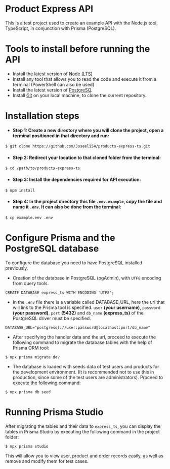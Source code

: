 # Product Express API

This is a test project used to create an example API with the Node.js tool, TypeScript, in conjunction with Prisma (PostgreSQL).

# Tools to install before running the API

- Install the latest version of [Node (LTS)](https://nodejs.org/en "Node (LTS)")
- Install any tool that allows you to read the code and execute it from a terminal (PowerShell can also be used)
- Install the latest version of [PostgreSQ](https://www.postgresql.org/ "PostgreSQ").
- Install [Git](https://git-scm.com/downloads "Git") on your local machine, to clone the current repository.

# Installation steps
- #### Step 1: Create a new directory where you will clone the project, open a terminal positioned in that directory and run:
`$ git clone https://github.com/Joseeli54/products-express-ts.git`
- #### Step 2: Redirect your location to that cloned folder from the terminal:
`$ cd /path/to/products-express-ts`
- #### Step 3: Install the dependencies required for API execution:
`$ npm install`
- #### Step 4: In the project directory this file `.env.example`, copy the file and name it `.env`. It can also be done from the terminal:
`$ cp example.env .env`

# Configure Prisma and the PostgreSQL database

To configure the database you need to have PostgreSQL installed previously.
- Creation of the database in PostgreSQL (pgAdmin), with `UTF8` encoding from query tools.

`CREATE DATABASE express_ts WITH ENCODING 'UTF8';`

-  In the `.env` file there is a variable called DATABASE_URL, here the url that will link to the Prisma tool is specified. `user` **(your username)**, `password` **(your password)**, `port` **(5432)** and `db_name` **(express_ts)** of the PostgreSQL driver must be specified.

`DATABASE_URL="postgresql://user:password@localhost:port/db_name"`

- After specifying the handler data and the url, proceed to execute the following command to migrate the database tables with the help of Prisma ORM tool:

`$ npx prisma migrate dev`

- The database is loaded with seeds data of test users and products for the development environment. (It is recommended not to use this in production, since some of the test users are administrators). Proceed to execute the following command:

`$ npx prisma db seed`

# Running Prisma Studio
After migrating the tables and their data to `express_ts`, you can display the tables in Prisma Studio by executing the following command in the project folder:

`$ npx prisma studio` 

This will allow you to view user, product and order records easily, as well as remove and modify them for test cases.
